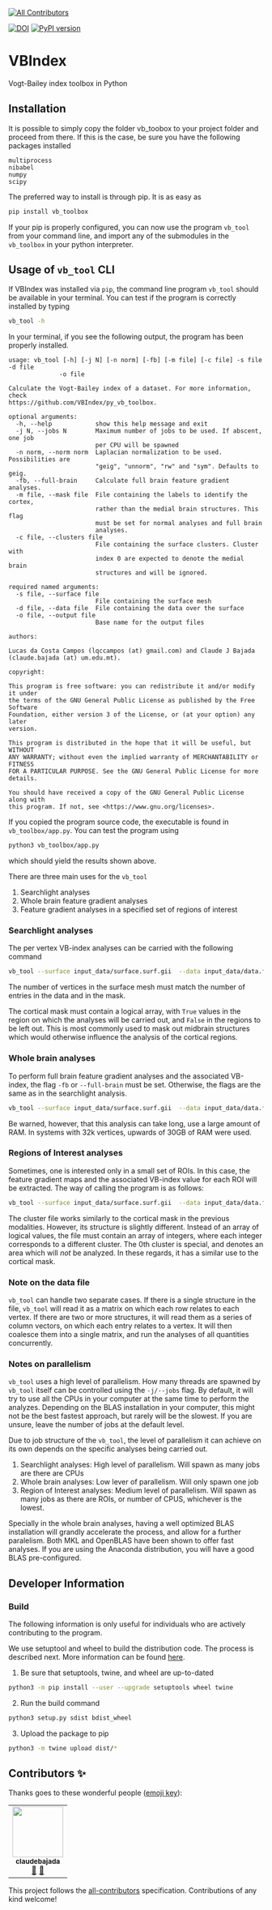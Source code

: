 
<!-- ALL-CONTRIBUTORS-BADGE:START - Do not remove or modify this section -->
[![All Contributors](https://img.shields.io/badge/all_contributors-1-orange.svg?style=flat-square)](#contributors-)
<!-- ALL-CONTRIBUTORS-BADGE:END -->

[![DOI](https://zenodo.org/badge/224148416.svg)](https://zenodo.org/badge/latestdoi/224148416) [![PyPI version](https://badge.fury.io/py/vb-toolbox.svg)](https://badge.fury.io/py/vb-toolbox)


# VBIndex
Vogt-Bailey index toolbox in Python

## Installation

It is possible to simply copy the folder vb_toobox to your project folder and
proceed from there. If this is the case, be sure you have the following
packages installed

```
multiprocess
nibabel
numpy
scipy
```

The preferred way to install is through pip. It is as easy as

```bash
pip install vb_toolbox
```

If your pip is properly configured, you can now use the program `vb_tool` from
your command line, and import any of the submodules in the `vb_toolbox` in your python
interpreter.

## Usage of `vb_tool` CLI

If VBIndex was installed via `pip`, the command line program `vb_tool` should
be available in your terminal. You can test if the program is correctly
installed by typing

```bash
vb_tool -h
```

In your terminal, if you see the following output, the program has been
properly installed.

```
usage: vb_tool [-h] [-j N] [-n norm] [-fb] [-m file] [-c file] -s file -d file
              -o file

Calculate the Vogt-Bailey index of a dataset. For more information, check
https://github.com/VBIndex/py_vb_toolbox.

optional arguments:
  -h, --help            show this help message and exit
  -j N, --jobs N        Maximum number of jobs to be used. If abscent, one job
                        per CPU will be spawned
  -n norm, --norm norm  Laplacian normalization to be used. Possibilities are
                        "geig", "unnorm", "rw" and "sym". Defaults to geig.
  -fb, --full-brain     Calculate full brain feature gradient analyses.
  -m file, --mask file  File containing the labels to identify the cortex,
                        rather than the medial brain structures. This flag
                        must be set for normal analyses and full brain
                        analyses.
  -c file, --clusters file
                        File containing the surface clusters. Cluster with
                        index 0 are expected to denote the medial brain
                        structures and will be ignored.

required named arguments:
  -s file, --surface file
                        File containing the surface mesh
  -d file, --data file  File containing the data over the surface
  -o file, --output file
                        Base name for the output files

authors:

Lucas da Costa Campos (lqccampos (at) gmail.com) and Claude J Bajada
(claude.bajada (at) um.edu.mt).

copyright:

This program is free software: you can redistribute it and/or modify it under
the terms of the GNU General Public License as published by the Free Software
Foundation, either version 3 of the License, or (at your option) any later
version.

This program is distributed in the hope that it will be useful, but WITHOUT
ANY WARRANTY; without even the implied warranty of MERCHANTABILITY or FITNESS
FOR A PARTICULAR PURPOSE. See the GNU General Public License for more details.

You should have received a copy of the GNU General Public License along with
this program. If not, see <https://www.gnu.org/licenses>.
```

If you copied the program source code, the executable is found in `vb_toolbox/app.py`.
You can test the program using

```bash
python3 vb_toolbox/app.py
```

which should yield the results shown above.

There are three main uses for the `vb_tool`

1. Searchlight analyses
2. Whole brain feature gradient analyses
3. Feature gradient analyses in a specified set of regions of interest

### Searchlight analyses

The per vertex VB-index analyses can be carried with the following command

```bash
vb_tool --surface input_data/surface.surf.gii  --data input_data/data.func.gii --mask input_data/cortical_mask.shape.gii --output search_light
```

The number of vertices in the surface mesh must match the number of entries in
the data and in the mask.

The cortical mask must contain a logical array, with `True` values in the
region on which the analyses will be carried out, and `False` in the regions to
be left out. This is most commonly used to mask out midbrain structures which
would otherwise influence the analysis of the cortical regions.


### Whole brain analyses

To perform full brain feature gradient analyses and the associated VB-index, the flag 
`-fb` or `--full-brain` must be set. Otherwise, the flags are the same as in the searchlight analysis.

```bash
vb_tool --surface input_data/surface.surf.gii  --data input_data/data.func.gii --mask input_data/cortical_mask.shape.gii --full-brain --output full_brain_gradient
```

Be warned, however, that this analysis can take long, use a large amount of
RAM. In systems with 32k vertices, upwards of 30GB of RAM were used.

### Regions of Interest analyses

Sometimes, one is interested only in a small set of ROIs. In this case, the
feature gradient maps and the associated VB-index value for each ROI will be
extracted. The way of calling the program is as follows:

```bash
vb_tool --surface input_data/surface.surf.gii  --data input_data/data.func.gii  -c input_data/clusters.shape.gii --output clustered_analyses
```

The cluster file works similarly to the cortical mask in the previous
modalities. However, its structure is slightly different. Instead of an array
of logical values, the file must contain an array of integers, where each
integer corresponds to a different cluster. The 0th cluster is special, and
denotes an area which will *not* be analyzed. In these regards, it has a
similar use to the cortical mask.

### Note on the data file

`vb_tool` can handle two separate cases. If there is a single structure in the
file, `vb_tool` will read it as a matrix on which each row relates to each
vertex. If there are two or more structures, it will read them as a series of
column vectors, on which each entry relates to a vertex. It will then coalesce
them into a single matrix, and run the analyses of all quantities concurrently.

### Notes on parallelism

`vb_tool` uses a high level of parallelism. How many threads are spawned by
`vb_tool` itself can be controlled using the `-j/--jobs` flag. By default, it
will try to use all the CPUs in your computer at the same time to perform the
analyzes. Depending on the BLAS installation in your computer, this might not
be the best fastest approach, but rarely will be the slowest. If you are
unsure, leave the number of jobs at the default level.

Due to job structure of the `vb_tool`, the level of parallelism it can achieve
on its own depends on the specific analyses being carried out.

1. Searchlight analyses: High level of parallelism. Will spawn as many jobs are
   there are CPUs
2. Whole brain analyses: Low lever of parallelism. Will only spawn one job
3. Region of Interest analyses: Medium level of parallelism. Will spawn as many
   jobs as there are ROIs, or number of CPUS, whichever is the lowest.

Specially in the whole brain analyses, having a well optimized BLAS
installation will grandly accelerate the process, and allow for a further
paralelism.  Both MKL and OpenBLAS have been shown to offer fast analyses. If
you are using the Anaconda distribution, you will have a good BLAS
pre-configured.

## Developer Information

### Build

The following information is only useful for individuals who are actively
contributing to the program.

We use setuptool and wheel to build the distribution code. The process is
described next. More information can be found
[here](https://packaging.python.org/tutorials/packaging-projects/).

1. Be sure that setuptools, twine, and wheel are up-to-dated

```bash
python3 -m pip install --user --upgrade setuptools wheel twine
```

2. Run the build command

```bash
python3 setup.py sdist bdist_wheel
```

3. Upload the package to pip

```bash
python3 -m twine upload dist/*
```

## Contributors ✨

Thanks goes to these wonderful people ([emoji key](https://allcontributors.org/docs/en/emoji-key)):

<!-- ALL-CONTRIBUTORS-LIST:START - Do not remove or modify this section -->
<!-- prettier-ignore-start -->
<!-- markdownlint-disable -->
<table>
  <tr>
    <td align="center"><a href="http://claude.bajada.info"><img src="https://avatars3.githubusercontent.com/u/16142659?v=4" width="100px;" alt=""/><br /><sub><b>claudebajada</b></sub></a><br /><a href="https://github.com/VBIndex/py_vb_toolbox/issues?q=author%3Aclaudebajada" title="Bug reports">🐛</a> <a href="#ideas-claudebajada" title="Ideas, Planning, & Feedback">🤔</a></td>
  </tr>
</table>

<!-- markdownlint-enable -->
<!-- prettier-ignore-end -->
<!-- ALL-CONTRIBUTORS-LIST:END -->

This project follows the [all-contributors](https://github.com/all-contributors/all-contributors) specification. Contributions of any kind welcome!